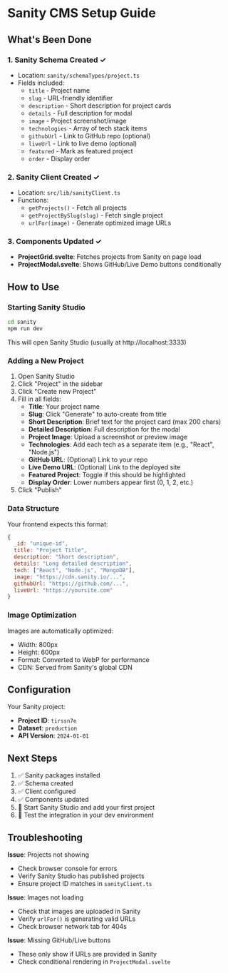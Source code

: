 # Sanity CMS Setup Guide

## What's Been Done

### 1. **Sanity Schema Created** ✓
- Location: `sanity/schemaTypes/project.ts`
- Fields included:
  - `title` - Project name
  - `slug` - URL-friendly identifier
  - `description` - Short description for project cards
  - `details` - Full description for modal
  - `image` - Project screenshot/image
  - `technologies` - Array of tech stack items
  - `githubUrl` - Link to GitHub repo (optional)
  - `liveUrl` - Link to live demo (optional)
  - `featured` - Mark as featured project
  - `order` - Display order

### 2. **Sanity Client Created** ✓
- Location: `src/lib/sanityClient.ts`
- Functions:
  - `getProjects()` - Fetch all projects
  - `getProjectBySlug(slug)` - Fetch single project
  - `urlFor(image)` - Generate optimized image URLs

### 3. **Components Updated** ✓
- **ProjectGrid.svelte**: Fetches projects from Sanity on page load
- **ProjectModal.svelte**: Shows GitHub/Live Demo buttons conditionally

## How to Use

### Starting Sanity Studio

```bash
cd sanity
npm run dev
```

This will open Sanity Studio (usually at http://localhost:3333)

### Adding a New Project

1. Open Sanity Studio
2. Click "Project" in the sidebar
3. Click "Create new Project"
4. Fill in all fields:
   - **Title**: Your project name
   - **Slug**: Click "Generate" to auto-create from title
   - **Short Description**: Brief text for the project card (max 200 chars)
   - **Detailed Description**: Full description for the modal
   - **Project Image**: Upload a screenshot or preview image
   - **Technologies**: Add each tech as a separate item (e.g., "React", "Node.js")
   - **GitHub URL**: (Optional) Link to your repo
   - **Live Demo URL**: (Optional) Link to the deployed site
   - **Featured Project**: Toggle if this should be highlighted
   - **Display Order**: Lower numbers appear first (0, 1, 2, etc.)
5. Click "Publish"

### Data Structure

Your frontend expects this format:
```javascript
{
  _id: "unique-id",
  title: "Project Title",
  description: "Short description",
  details: "Long detailed description",
  tech: ["React", "Node.js", "MongoDB"],
  image: "https://cdn.sanity.io/...",
  githubUrl: "https://github.com/...",
  liveUrl: "https://yoursite.com"
}
```

### Image Optimization

Images are automatically optimized:
- Width: 800px
- Height: 600px
- Format: Converted to WebP for performance
- CDN: Served from Sanity's global CDN

## Configuration

Your Sanity project:
- **Project ID**: `tirssn7e`
- **Dataset**: `production`
- **API Version**: `2024-01-01`

## Next Steps

1. ✅ Sanity packages installed
2. ✅ Schema created
3. ✅ Client configured
4. ✅ Components updated
5. 🔲 Start Sanity Studio and add your first project
6. 🔲 Test the integration in your dev environment

## Troubleshooting

**Issue**: Projects not showing
- Check browser console for errors
- Verify Sanity Studio has published projects
- Ensure project ID matches in `sanityClient.ts`

**Issue**: Images not loading
- Check that images are uploaded in Sanity
- Verify `urlFor()` is generating valid URLs
- Check browser network tab for 404s

**Issue**: Missing GitHub/Live buttons
- These only show if URLs are provided in Sanity
- Check conditional rendering in `ProjectModal.svelte`
